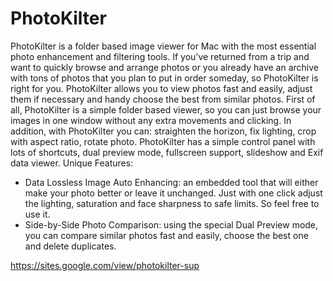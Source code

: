# PhotoKilter
PhotoKilter is a folder based image viewer for Mac with the most essential photo enhancement and filtering tools.
If you’ve returned from a trip and want to quickly browse and arrange photos or you already have an archive with tons of photos that you plan to put in order someday, so PhotoKilter is right for you. PhotoKilter allows you to view photos fast and easily, adjust them if necessary and handy choose the best from similar photos.
First of all, PhotoKilter is a simple folder based viewer, so you can just browse your images in one window without any extra movements and clicking. In addition, with PhotoKilter you can: straighten the horizon, fix lighting, crop with aspect ratio, rotate photo. PhotoKilter has a simple control panel with lots of shortcuts, dual preview mode, fullscreen support, slideshow and Exif data viewer.
Unique Features:
- Data Lossless Image Auto Enhancing: an embedded tool that will either make your photo better or leave it unchanged. Just with one click adjust the lighting, saturation and face sharpness to safe limits. So feel free to use it.
- Side-by-Side Photo Comparison: using the special Dual Preview mode, you can compare similar photos fast and easily, choose the best one and delete duplicates.

https://sites.google.com/view/photokilter-sup
